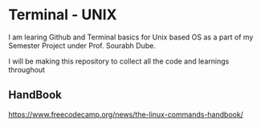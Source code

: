   # Terminal - UNIX
  
  I am learing Github and Terminal basics for Unix based OS as a part of my Semester Project under Prof. Sourabh Dube.
  
  I will be making this repository to collect all the code and learnings throughout
  
## HandBook
https://www.freecodecamp.org/news/the-linux-commands-handbook/

